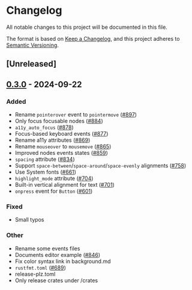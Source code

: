 # Changelog

All notable changes to this project will be documented in this file.

The format is based on [Keep a Changelog](https://keepachangelog.com/en/1.0.0/),
and this project adheres to [Semantic Versioning](https://semver.org/spec/v2.0.0.html).

## [Unreleased]

## [0.3.0](https://github.com/marc2332/freya/compare/freya-elements-v0.2.0...freya-elements-v0.3.0) - 2024-09-22

### Added

- Rename `pointerover` event to `pointermove` ([#897](https://github.com/marc2332/freya/pull/897))
- Only focus focusable nodes ([#884](https://github.com/marc2332/freya/pull/884))
- `a11y_auto_focus` ([#878](https://github.com/marc2332/freya/pull/878))
- Focus-based keyboard events ([#877](https://github.com/marc2332/freya/pull/877))
- Rename a11y attributes ([#869](https://github.com/marc2332/freya/pull/869))
- Rename `mouseover` to `mousemove` ([#865](https://github.com/marc2332/freya/pull/865))
- Improved nodes events states ([#859](https://github.com/marc2332/freya/pull/859))
- `spacing` attribute ([#834](https://github.com/marc2332/freya/pull/834))
- Support `space-between`/`space-around`/`space-evenly` alignments ([#758](https://github.com/marc2332/freya/pull/758))
- Use System fonts ([#661](https://github.com/marc2332/freya/pull/661))
- `highlight_mode` attribute ([#704](https://github.com/marc2332/freya/pull/704))
- Built-in vertical alignment for text ([#701](https://github.com/marc2332/freya/pull/701))
- `onpress` event for `Button` ([#601](https://github.com/marc2332/freya/pull/601))

### Fixed

- Small typos

### Other

- Rename some events files
- Documents editor example ([#846](https://github.com/marc2332/freya/pull/846))
- Fix color syntax link in background.md
- `rustfmt.toml` ([#689](https://github.com/marc2332/freya/pull/689))
- release-plz.toml
- Only release crates under /crates
